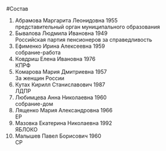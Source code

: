 #Состав
1. Абрамова Маргарита Леонидовна 1955   
    представительный орган муниципального образования
2. Бывалова Людмила Ивановна 1949   
    Российская партия пенсионеров за справедливость
3. Ефименко Ирина Алексеевна 1959   
    собрание-работа
4. Ковдриш Елена Ивановна 1976   
    КПРФ
5. Комарова Мария Дмитриевна 1957   
    За женщин России
6. Кутах Кирилл Станиславович 1987   
    ЛДПР
7. Любимцева Анна Николаевна 1960   
    собрание-дом
8. Лященко Мария Александровна 1966   
    ЕР
9. Мазовка Екатерина Николаевна 1992   
    ЯБЛОКО
10. Малышев Павел Борисович 1960   
    СР
